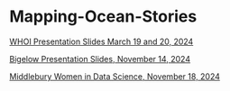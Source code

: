 # Mapping-Ocean-Stories

[WHOI Presentation Slides March 19 and 20, 2024](slides/mapping_ocean_stories.html)

[Bigelow Presentation Slides, November 14, 2024](slides/bigelow_mos.html)

[Middlebury Women in Data Science, November 18, 2024](slides/wids_middlebury.html)
